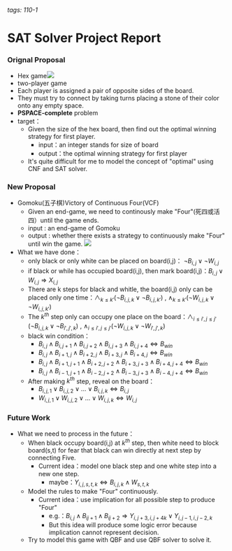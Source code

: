 ###### tags: 110-1
# SAT Solver Project Report
### Orignal Proposal
- Hex game![](https://i.imgur.com/B3YJDcq.png)
- two-player game
- Each player is assigned a pair of opposite sides of the board.
- They must try to connect by taking turns placing a stone of their color onto any empty space.
- **PSPACE-complete** problem
- target：
    - Given the size of the hex board, then find out the optimal winning strategy for first player.
        - input：an integer stands for size of board
        - output：the optimal winning strategy for first player
    - It's quite difficult for me to model the concept of "optimal" using CNF and SAT solver. 

### New Proposal
- Gomoku(五子棋)Victory of Continuous Four(VCF)
    - Given an end-game, we need to continously make "Four"(死四或活四）until the game ends.
    - input : an end-game of Gomoku
    - output : whether there exists a strategy to continuously make "Four" until win the game.
![](https://i.imgur.com/p4rt3qc.png)
- What we have done：
    - only black or only white can be placed on board(i,j)： $\lnot{B_{{i},{j}}} \lor \lnot{W_{{i},{j}}}$
    - if black or while has occupied board(i,j), then mark board(i,j)：${B_{{i},{j}}} \lor {W_{{i},{j}}} \Longrightarrow {X_{{i},{j}}}$
    - There are k steps for black and whitle, the board(i,j) only can be placed only one time：$\wedge_{k\leq{k'}}{(\lnot{B_{{i},{j},{k}}} \lor \lnot{B_{{i},{j},{k'}}})}$ , $\wedge_{k\leq{k'}}{(\lnot{W_{{i},{j},{k}}} \lor \lnot{W_{{i},{j},{k'}}})}$
    - The $k^{th}$ step only can occupy one place on the board：$\wedge_{i\leq{i'},j\leq{j'}}{(\lnot{B_{{i},{j},{k}}} \lor \lnot{B_{{i'},{j'},{k}}})}$ , $\wedge_{i\leq{i'},j\leq{j'}}{(\lnot{W_{{i},{j},{k}}} \lor \lnot{W_{{i'},{j'},{k}}})}$
    - black win condition：
        - $B_{i,j} \wedge B_{i,{j+1}} \wedge B_{i,{j+2}} \wedge B_{i,{j+3}} \wedge B_{i,{j+4}} \Longleftrightarrow B_{win}$
        - $B_{i,j} \wedge B_{{i+1},{j}} \wedge B_{{i+2},{j}} \wedge B_{{i+3},{j}} \wedge B_{{i+4},{j}} \Longleftrightarrow B_{win}$
        - $B_{i,j} \wedge B_{{i+1},{j+1}} \wedge B_{{i+2},{j+2}} \wedge B_{{i+3},{j+3}} \wedge B_{{i+4},{j+4}} \Longleftrightarrow B_{win}$
        - $B_{i,j} \wedge B_{{i-1},{j+1}} \wedge B_{{i-2},{j+2}} \wedge B_{{i-3},{j+3}} \wedge B_{{i-4},{j+4}} \Longleftrightarrow B_{win}$
    - After making $k^{th}$ step, reveal on the board：
        - $B_{{i},{j},{1}} \lor B_{{i},{j},{2}} \lor \dots \lor B_{{i},{j},{k}} \Longleftrightarrow B_{i,j}$
        - $W_{{i},{j},{1}} \lor W_{{i},{j},{2}} \lor \dots \lor W_{{i},{j},{k}} \Longleftrightarrow W_{i,j}$

### Future Work
- What we need to process in the future：
    - When black occupy board(i,j) at $k^{th}$ step, then white need to block board(s,t) for fear that black can win directly at next step by connecting Five.
        - Current idea：model one black step and one white step into a new one step.
            - maybe：$Y_{{i},{j},{s},{t},{k}} \Longleftrightarrow B_{{i},{j},{k}} \wedge W_{{s},{t},{k}}$
    - Model the rules to make "Four" continuously.
        - Current idea：use implication for all possible step to produce "Four"
            - e.g.：$B_{{i},{j}} \wedge B_{{i}{j+1}} \wedge B_{{i}{j+2}} \Longrightarrow Y_{{i},{j+3},{i},{j+4}{k}} \lor Y_{{i},{j-1},{i},{j-2},{k}}$
            - But this idea will produce some logic error because implication cannot represent decision.
    - Try to model this game with QBF and use QBF solver to solve it.


